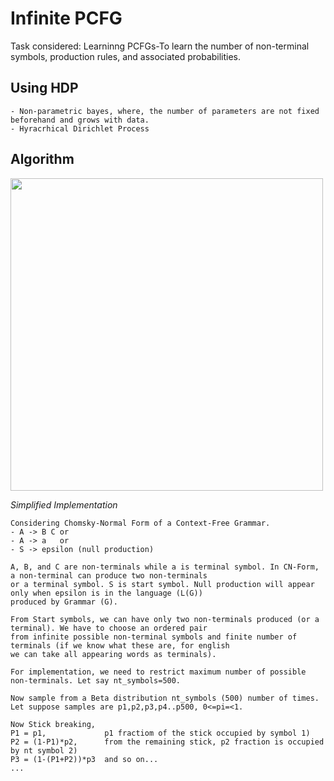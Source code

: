 # Infinite PCFG

Task considered: Learninng PCFGs-To learn the number of non-terminal symbols, production rules, and associated probabilities.

 ## Using HDP
 
 ```
- Non-parametric bayes, where, the number of parameters are not fixed beforehand and grows with data.
- Hyracrhical Dirichlet Process
```

## Algorithm
<img src="https://github.com/rishabhbhardwaj15/PPL/blob/master/hdp.png" width="500">

*Simplified Implementation*
```
Considering Chomsky-Normal Form of a Context-Free Grammar.
- A -> B C or
- A -> a   or
- S -> epsilon (null production)

A, B, and C are non-terminals while a is terminal symbol. In CN-Form, a non-terminal can produce two non-terminals 
or a terminal symbol. S is start symbol. Null production will appear only when epsilon is in the language (L(G)) 
produced by Grammar (G).
```

```
From Start symbols, we can have only two non-terminals produced (or a terminal). We have to choose an ordered pair 
from infinite possible non-terminal symbols and finite number of terminals (if we know what these are, for english 
we can take all appearing words as terminals).

For implementation, we need to restrict maximum number of possible non-terminals. Let say nt_symbols=500.

Now sample from a Beta distribution nt_symbols (500) number of times.
Let suppose samples are p1,p2,p3,p4..p500, 0<=pi=<1.

Now Stick breaking,
P1 = p1,             p1 fractiom of the stick occupied by symbol 1)
P2 = (1-P1)*p2,      from the remaining stick, p2 fraction is occupied by nt symbol 2)
P3 = (1-(P1+P2))*p3  and so on...
...

